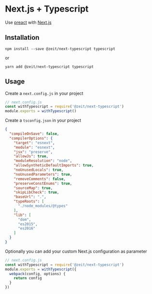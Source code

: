 # Next.js + Typescript

Use [preact](https://preactjs.com/) with [Next.js](https://github.com/zeit/next.js)

## Installation

```
npm install --save @zeit/next-typescript typescript
```

or

```
yarn add @zeit/next-typescript typescript
```

## Usage

Create a `next.config.js` in your project

```js
// next.config.js
const withTypescript = require('@zeit/next-typescript')
module.exports = withTypescript()
```

Create a `tsconfig.json` in your project

```json
{
  "compileOnSave": false,
  "compilerOptions": {
    "target": "esnext",
    "module": "esnext",
    "jsx": "preserve",
    "allowJs": true,
    "moduleResolution": "node",
    "allowSyntheticDefaultImports": true,
    "noUnusedLocals": true,
    "noUnusedParameters": true,
    "removeComments": false,
    "preserveConstEnums": true,
    "sourceMap": true,
    "skipLibCheck": true,
    "baseUrl": ".",
    "typeRoots": [
      "./node_modules/@types"
    ],
    "lib": [
      "dom",
      "es2015",
      "es2016"
    ]
  }
}
```

Optionally you can add your custom Next.js configuration as parameter

```js
// next.config.js
const withTypescript = require('@zeit/next-typescript')
module.exports = withTypescript({
  webpack(config, options) {
    return config
  }
})
```
